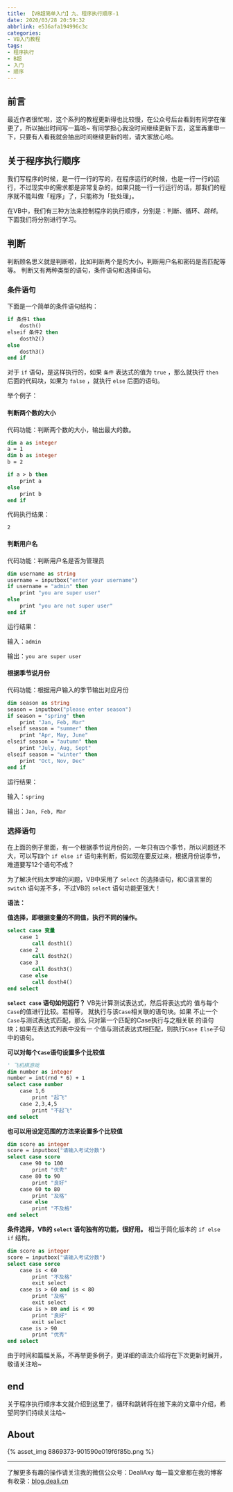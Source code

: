 ```yaml
---
title: 【VB超简单入门】九、程序执行顺序-1
date: 2020/03/28 20:59:32
abbrlink: e536afa194996c3c
categories:
- VB入门教程
tags:
- 程序执行
- B超
- 入门
- 顺序
---
```

## 前言
最近作者很忙啦，这个系列的教程更新得也比较慢，在公众号后台看到有同学在催更了，所以抽出时间写一篇哈~
有同学担心我没时间继续更新下去，这里再重申一下，只要有人看我就会抽出时间继续更新的啦，请大家放心哈。


## 关于程序执行顺序
我们写程序的时候，是一行一行的写的，在程序运行的时候，也是一行一行的运行，不过现实中的需求都是非常复杂的，如果只能一行一行运行的话，那我们的程序就不能叫做「程序」了，只能称为「批处理」。

在VB中，我们有三种方法来控制程序的执行顺序，分别是：判断、循环、*跳转*。
下面我们将分别进行学习。


## 判断
判断顾名思义就是判断啦，比如判断两个是的大小，判断用户名和密码是否匹配等等。
判断又有两种类型的语句，条件语句和选择语句。

### 条件语句
下面是一个简单的条件语句结构：
```vb
if 条件1 then
    dosth()
elseif 条件2 then
    dosth2()
else
    dosth3()
end if
```

对于 `if` 语句，是这样执行的，如果 `条件` 表达式的值为 `true` ，那么就执行 `then` 后面的代码块，如果为 `false` ，就执行 `else` 后面的语句。



举个例子：
#### 判断两个数的大小
代码功能：判断两个数的大小，输出最大的数。
```vb
dim a as integer
a = 1
dim b as integer
b = 2

if a > b then
    print a
else
    print b
end if
```

代码执行结果：
```
2
```

#### 判断用户名
代码功能：判断用户名是否为管理员
```vb
dim username as string
username = inputbox("enter your username")
if username = "admin" then
    print "you are super user"
else
    print "you are not super user"
end if
```

运行结果：

输入：`admin`

输出：`you are super user`


#### 根据季节说月份
代码功能：根据用户输入的季节输出对应月份
```vb
dim season as string
season = inputbox("please enter season")
if season = "spring" then
    print "Jan, Feb, Mar"
elseif season = "summer" then
    print "Apr, May, June"
elseif season = "autumn" then
    print "July, Aug, Sept"
elseif season = "winter" then
    print "Oct, Nov, Dec"
end if
```

运行结果：

输入：`spring`

输出：`Jan, Feb, Mar`

### 选择语句
在上面的例子里面，有一个根据季节说月份的，一年只有四个季节，所以问题还不大，可以写四个 `if else if` 语句来判断，假如现在要反过来，根据月份说季节，难道要写12个语句不成？

为了解决代码太罗嗦的问题，VB中采用了 `select` 的选择语句，和C语言里的 `switch` 语句差不多，不过VB的 `select` 语句功能更强大！

**语法：**

**值选择，即根据变量的不同值，执行不同的操作。**
```vb
select case 变量
    case 1
        call dosth1()
    case 2
        call dosth2()
    case 3
        call dosth3()
    case else
        call dosth4()
end select
```

**`select case` 语句如何运行？**
VB先计算测试表达式，然后将表达式的 值与每个`Case`的值进行比较。若相等， 就执行与该`Case`相关联的语句块。如果 不止一个`Case`与测试表达式匹配，那么 只对第一个匹配的Case执行与之相关联 的语句块；如果在表达式列表中没有一 个值与测试表达式相匹配，则执行`Case Else`子句中的语句。


**可以对每个`Case`语句设置多个比较值**
```vb
' 飞机棋游戏
dim number as integer
number = int(rnd * 6) + 1
select case number
    case 1,6
        print "起飞"
    case 2,3,4,5
        print "不起飞"
end select
```


**也可以用设定范围的方法来设置多个比较值**
```vb
dim score as integer
score = inputbox("请输入考试分数")
select case score
    case 90 to 100
        print "优秀"
    case 80 to 90
        print "良好"
    case 60 to 80
        print "及格"
    case else
        print "不及格"
end select
```



**条件选择，VB的 `select` 语句独有的功能，很好用。**
相当于简化版本的 `if else if` 结构。
```vb
dim score as integer
score = inputbox("请输入考试分数")
select case sorce
    case is < 60
        print "不及格"
        exit select
    case is > 60 and is < 80
        print "及格"
        exit select
    case is > 80 and is < 90
        print "良好"
        exit select
    case is > 90
        print "优秀"
end select
```

由于时间和篇幅关系，不再举更多例子，更详细的语法介绍将在下次更新时展开，敬请关注哈~


## end
关于程序执行顺序本文就介绍到这里了，循环和跳转将在接下来的文章中介绍，希望同学们持续关注哈~


## About
{% asset_img 8869373-901590e019f6f85b.png %}

---------------
了解更多有趣的操作请关注我的微信公众号：DealiAxy
每一篇文章都在我的博客有收录：[blog.deali.cn](http://blog.deali.cn)
